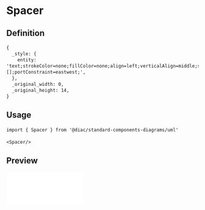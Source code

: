 # Spacer

## Definition

```
{
  _style: { 
    entity: 'text;strokeColor=none;fillColor=none;align=left;verticalAlign=middle;spacingTop=-1;spacingLeft=4;spacingRight=4;rotatable=0;labelPosition=right;points=[];portConstraint=eastwest;',
  },
  _original_width: 0,
  _original_height: 14,
}
```

## Usage

```
import { Spacer } from '@diac/standard-components-diagrams/uml'

<Spacer/>
```

## Preview

<img src="./spacer.png" width="200"/>
